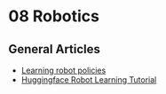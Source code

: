 # 08 Robotics

## General Articles
- [Learning robot policies](https://learnopencv.com/vision-language-action-models-lerobot-policy/#aioseo-what-is-generalist-policy)
- [Huggingface Robot Learning Tutorial](https://huggingface.co/spaces/lerobot/robot-learning-tutorial)